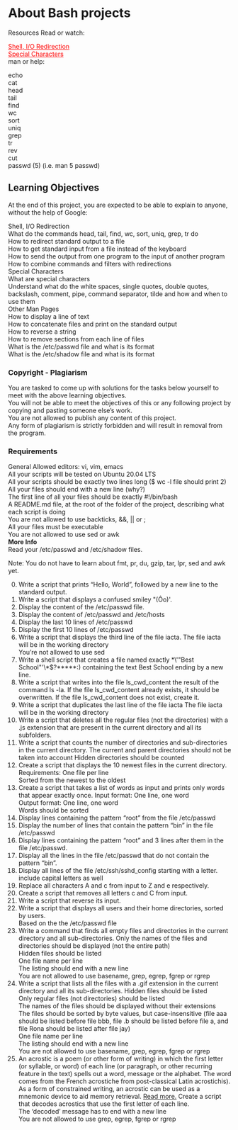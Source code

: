 <h1> About Bash projects </h1>
Resources
Read or watch:

<a href="http://linuxcommand.org/lc3_lts0070.php" style = "color: red" >Shell, I/O Redirection</a><br/>
<a href="http://mywiki.wooledge.org/BashGuide/SpecialCharacters" style = "color: red"> Special Characters</a><br/>
man or help:<br/>

echo<br/>
cat<br/>
head<br/>
tail<br/>
find<br/>
wc<br/>
sort<br/>
uniq<br/>
grep<br/>
tr<br/>
rev<br/>
cut<br/>
passwd (5) (i.e. man 5 passwd)<br/>
<h2>Learning Objectives</h2>
At the end of this project, you are expected to be able to explain to anyone, without the help of Google:<br/>

Shell, I/O Redirection<br/>
What do the commands head, tail, find, wc, sort, uniq, grep, tr do<br/>
How to redirect standard output to a file<br/>
How to get standard input from a file instead of the keyboard<br/>
How to send the output from one program to the input of another program<br/>
How to combine commands and filters with redirections<br/>
Special Characters<br/>
What are special characters<br/>
Understand what do the white spaces, single quotes, double quotes, backslash, comment, pipe, command separator, tilde and how and when to use them<br/>
Other Man Pages<br/>
How to display a line of text<br/>
How to concatenate files and print on the standard output<br/>
How to reverse a string<br/>
How to remove sections from each line of files<br/>
What is the /etc/passwd file and what is its format<br/>
What is the /etc/shadow file and what is its format<br/>
<h3>Copyright - Plagiarism</h3>
You are tasked to come up with solutions for the tasks below yourself to meet with the above learning objectives.<br/>
You will not be able to meet the objectives of this or any following project by copying and pasting someone else’s work.<br/>
You are not allowed to publish any content of this project.<br/>
Any form of plagiarism is strictly forbidden and will result in removal from the program.<br/>
<h3>Requirements</h3>
General
Allowed editors: vi, vim, emacs<br/>
All your scripts will be tested on Ubuntu 20.04 LTS<br/>
All your scripts should be exactly two lines long ($ wc -l file should print 2)<br/>
All your files should end with a new line (why?)<br/>
The first line of all your files should be exactly #!/bin/bash<br/>
A README.md file, at the root of the folder of the project, describing what each script is doing<br/>
You are not allowed to use backticks, &&, || or ;<br/>
All your files must be executable<br/>
You are not allowed to use sed or awk<br/>
<b>More Info</b><br />
Read your /etc/passwd and /etc/shadow files.<br/>

Note: You do not have to learn about fmt, pr, du, gzip, tar, lpr, sed and awk yet.<br/>

0. Write a script that prints “Hello, World”, followed by a new line to the standard output.
1. Write a script that displays a confused smiley "(Ôo)'.
2. Display the content of the /etc/passwd file.
3. Display the content of /etc/passwd and /etc/hosts
4. Display the last 10 lines of /etc/passwd
5. Display the first 10 lines of /etc/passwd
6. Write a script that displays the third line of the file iacta.
    The file iacta will be in the working directory<br/>
    You’re not allowed to use sed<br/>
7. Write a shell script that creates a file named exactly \*\\'"Best School"\'\\*$\?\*\*\*\*\*:) containing the text Best School ending by a new line.
8. Write a script that writes into the file ls_cwd_content the result of the command ls -la. If the file ls_cwd_content already exists, it should be overwritten. If the file ls_cwd_content does not exist, create it.
9. Write a script that duplicates the last line of the file iacta
    The file iacta will be in the working directory<br/>
10. Write a script that deletes all the regular files (not the directories) with a .js extension that are present in the current directory and all its subfolders.
11. Write a script that counts the number of directories and sub-directories in the current directory.
    The current and parent directories should not be taken into account
    Hidden directories should be counted
12. Create a script that displays the 10 newest files in the current directory.
    Requirements:
       One file per line<br/>
       Sorted from the newest to the oldest
13. Create a script that takes a list of words as input and prints only words that appear exactly once.
    Input format: One line, one word<br/>
    Output format: One line, one word<br/>
    Words should be sorted
14. Display lines containing the pattern “root” from the file /etc/passwd
15. Display the number of lines that contain the pattern “bin” in the file /etc/passwd
16. Display lines containing the pattern “root” and 3 lines after them in the file /etc/passwd.
17. Display all the lines in the file /etc/passwd that do not contain the pattern “bin”.
18. Display all lines of the file /etc/ssh/sshd_config starting with a letter.<br/>
      include capital letters as well
19. Replace all characters A and c from input to Z and e respectively.
20. Create a script that removes all letters c and C from input.
21. Write a script that reverse its input.
22. Write a script that displays all users and their home directories, sorted by users.<br/>
      Based on the the /etc/passwd file
23. Write a command that finds all empty files and directories in the current directory and all sub-directories.
      Only the names of the files and directories should be displayed (not the entire path)<br/>
      Hidden files should be listed<br/>
      One file name per line<br/>
      The listing should end with a new line<br/>
      You are not allowed to use basename, grep, egrep, fgrep or rgrep<br/>
24. Write a script that lists all the files with a .gif extension in the current directory and all its sub-directories.
     Hidden files should be listed<br/>
     Only regular files (not directories) should be listed<br/>
     The names of the files should be displayed without their extensions<br/>
     The files should be sorted by byte values, but case-insensitive (file aaa should be listed before file bbb, file .b should be listed before file a, and file Rona should be listed after file jay)<br/>
     One file name per line<br/>
     The listing should end with a new line<br/>
     You are not allowed to use basename, grep, egrep, fgrep or rgrep<br/>
25. An acrostic is a poem (or other form of writing) in which the first letter (or syllable, or word) of each line (or paragraph, or other recurring feature in the text) spells out a word, message or the alphabet. The word comes from the French acrostiche from post-classical Latin acrostichis). As a form of constrained writing, an acrostic can be used as a mnemonic device to aid memory retrieval. <a href="https://en.wikipedia.org/wiki/Acrostic" >Read more.</a>
      Create a script that decodes acrostics that use the first letter of each line.<br/>
          The ‘decoded’ message has to end with a new line<br/>
          You are not allowed to use grep, egrep, fgrep or rgrep<br/>
